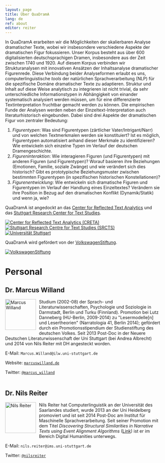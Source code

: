 ```yaml
---
layout: page
title: Über QuaDramA
lang: de
ref: about
editor: reiter
---
```


In QuaDramA erarbeiten wir die Möglichkeiten der skalierbaren Analyse dramatischer Texte, wobei wir insbesondere verschiedene Aspekte der dramatischen Figur fokussieren. Unser Korpus besteht aus über 600 digitalisierten deutschsprachigen Dramen, insbesondere aus der Zeit zwischen 1740 und 1920. Auf diesem Korpus verbinden wir Strukturanalysen mit innovativen Ansätzen der Inhaltsanalyse dramatischer Figurenrede. Diese Verbindung beider Analyseformen erlaubt es uns, computerlinguistische *tools* der natürlichen Sprachverarbeitung (NLP) für die spezifische Domäne dramatischer Texte zu adaptieren. Struktur und Inhalt auf diese Weise analytisch zu integrieren ist nicht trivial, da sehr unterschiedliche Informationstypen in Abhängigkeit von einander systematisch analysiert werden müssen, um für eine differenzierte Textinterpretation fruchtbar gemacht werden zu können. Die empirischen Funde der Analysen werden neben der Einzeltext-Interpretation auch literaturhistorisch eingebunden. Dabei sind drei Aspekte der dramatischen Figur von zentraler Bedeutung:

1. *Figurentypen*: Was sind Figurentypen (zärtlicher Vater/Intrigant/Narr) und von welchen Textmerkmalen werden sie konstituiert? Ist es möglich, Figurentypen automatisiert anhand dieser Merkmale zu identifizieren? Wie entwickeln sich einzelne Typen im Verlauf der deutschen Dramengeschichte.
2. *Figureninteraktion*: Wie interagieren Figuren (und Figurentypen) mit anderen Figuren (und Figurentypen)? Worauf basieren ihre Beziehungen (Emotionen, Familie, soziale Zwänge) und wie verändert sich dies historisch? Gibt es prototypische Beziehungsmuster zwischen bestimmten Figurentypen (in spezifischen historischen Konstellationen)?
3. *Figurenentwicklung*: Wie entwickeln sich dramatische Figuren und Figurentypen im Verlauf der Handlung eines Einzeltextes? Verändern sie ihre Position in Bezug auf den dramatischen Konflikt (Dynamik/Statik) und wenn ja, wie?

QuaDramA ist angedockt an das [Center for Reflected Text Analytics](http://www.creta.uni-stuttgart.de) und das [Stuttgart Research Center for Text Studies](http://www.ts.uni-stuttgart.de).

<div class="logoline">
  <a href="http://www.creta.uni-stuttgart.de"><img src="{{ site.url }}/assets/about/creta.png" alt="Center for Reflected Text Analytics (CRETA)" /></a>
  <a href="http://www.ts.uni-stuttgart.de/"><img src="{{ site.url }}/assets/about/SRCTS.png" alt="Stuttgart Research Centre for Text Studies (SRCTS)" /></a>
  <a href="http://www.uni-stuttgart.de"><img src="{{ site.url }}/assets/about/uni.de.png" alt="Universität Stuttgart" /></a>
</div>


QuaDramA wird gefördert von der <a href="https://www.volkswagenstiftung.de">VolkswagenStiftung</a>.

<div class="logoline">
<a href="https://www.volkswagenstiftung.de"><img src="{{site.url}}/assets/about/vw.gif" alt="VolkswagenStiftung" /></a>
</div>

# Personal

## Dr. Marcus Willand
<div style="float:left;margin:0px 10px 10px 0px;padding:0;width:100px;height:100px;"><img src="{{ site.url }}/assets/about/Marcus.jpg" alt="Marcus Willand" width="100" height="100"/></div>

Studium (2002-08) der Sprach- und Literaturwissenschaften, Psychologie und Soziologie in Darmstadt, Berlin und Turku (Finnland). Promotion bei Lutz Danneberg (HU-Berlin, 2009-2014) zu "Lesermodelle[n] und Lesertheorien" (Narratologia 41, Berlin 2014); gefördert durch ein Promotionsstipendium der Studienstiftung des deutschen Volkes. Seit 2013 Post-Doc in der Neuere Deutschen Literaturwissenschaft der Uni Stuttgart (bei Andrea Albrecht) und 2014 von Nils Reiter mit DH angesteckt worden.

E-Mail: `Marcus.Willand@ilw.uni-stuttgart.de`

Website: [`marcuswilland.de`](http://www.marcuswilland.de)

Twitter: [`@marcus_willand`](https://twitter.com/Marcus_Willand)
<br>
<br>

## Dr. Nils Reiter

<div style="float:left;margin:0px 10px 10px 0px;padding:0;width:100px;height:100px;"><img src="{{ site.url }}/assets/about/nils.jpg" alt="Nils Reiter" width="100" height="100"/></div>

Nils Reiter hat Computerlinguistik an der Universität des Saarlandes studiert, wurde 2013 an der Uni Heidelberg promoviert und ist seit 2014 Post-Doc am Institut für Maschinelle Sprachverarbeitung. Seit seiner Promotion mit dem Titel *Discovering Structural Similarities in Narrative Texts using Event Alignment Algorithms* ([Link](http://www.ub.uni-heidelberg.de/archiv/17042)) ist er im Bereich Digital Humanities unterwegs.

E-Mail: `nils.reiter@ims.uni-stuttgart.de`

Twitter: [`@nilsreiter`](http://twitter.com/nilsreiter)
